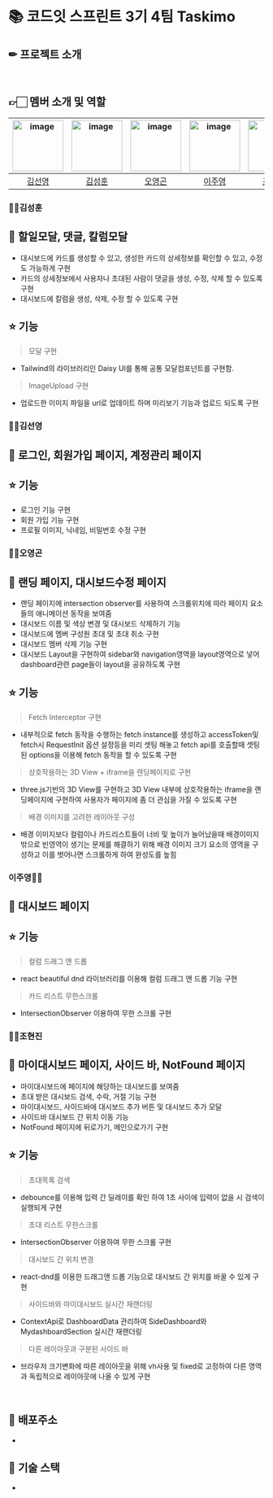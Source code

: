 # 📚 코드잇 스프린트 3기 4팀 Taskimo




## ✏ 프로젝트 소개



</br>





## 👉🏻 멤버 소개 및 역할

| <img width="100"  alt="image" src="https://github.com/Codeit3-part3-team4/Taskify/assets/126558640/6d4f4d70-1b3d-4d69-9170-60e848102c88"> | <img width="100" alt="image" src="https://avatars.githubusercontent.com/u/129745640?v=4"> | <img width="100" alt="image" src='https://avatars.githubusercontent.com/u/68732996?v=4'> | <img width="100"  alt="image" src="https://github.com/Codeit3-part3-team4/Taskify/assets/126558640/0932792e-f5de-412b-940f-5c3c8b94f6c8"> | <img width="100" alt="image" src="https://avatars.githubusercontent.com/u/126558640?v=4"> |
| :-: | :-: | :-: | :-: | :-: |
| [김선영](https://github.com/kimsuns) | [김성훈](https://github.com/huniiiiii) | [오영곤](https://github.com/ohddang) | [이주영](https://github.com/2zzzyoung) | [조현진](https://github.com/ahrrrl) |



###  🙍‍♂️김성훈  

## 📖 할일모달, 댓글, 칼럼모달
- 대시보드에 카드를 생성할 수 있고, 생성한 카드의 상세정보를 확인할 수 있고, 수정도 가능하게 구현
- 카드의 상세정보에서 사용자나 초대된 사람이 댓글을 생성, 수정, 삭제 할 수 있도록 구현
- 대시보드에 칼럼을 생성, 삭제, 수정 할 수 있도록 구현

## ⭐ 기능
> 모달 구현
- Tailwind의 라이브러리인 Daisy UI를 통해 공통 모달컴포넌트를 구현함.   
> ImageUpload 구현
- 업로드한 이미지 파일을 url로 업데이트 하며 미리보기 기능과 업로드 되도록 구현


###  🙍‍♀️김선영

## 📖 로그인, 회원가입 페이지, 계정관리 페이지

## ⭐ 기능 
- 로그인 기능 구현
- 회원 가입 기능 구현
- 프로필 이미지, 닉네임, 비밀번호 수정 구현
  

###  🙍‍♂️오영곤

## 📖 랜딩 페이지, 대시보드수정 페이지
- 랜딩 페이지에 intersection observer를 사용하여 스크롤위치에 따라 페이지 요소들의 애니메이션 동작을 보여줌
- 대시보드 이름 및 색상 변경 및 대시보드 삭제하기 기능
- 대시보드에 멤버 구성원 초대 및 초대 취소 구현
- 대시보드 멤버 삭제 기능 구현
- 대시보드 Layout을 구현하여 sidebar와 navigation영역을 layout영역으로 넣어 dashboard관련 page들이 layout을 공유하도록 구현

## ⭐ 기능
> Fetch Interceptor 구현
- 내부적으로 fetch 동작을 수행하는 fetch instance를 생성하고 accessToken및 fetch시 RequestInit 옵션 설정등을 미리 셋팅 해놓고 fetch api를 호출할때
셋팅된 options을 이용해 fetch 동작을 할 수 있도록 구현 

> 상호작용하는 3D View + iframe을 렌딩페이지로 구현
- three.js기반의 3D View를 구현하고 3D View 내부에 상호작용하는 iframe을 랜딩페이지에 구현하여 사용자가 페이지에
좀 더 관심을 가질 수 있도록 구현

> 배경 이미지를 고려한 레이아웃 구성
- 배경 이미지보다 컬럼이나 카드리스트들이 너비 및 높이가 늘어났을때 배경이미지 밖으로 빈영역이 생기는 문제를 해결하기 위해
배경 이미지 크기 요소의 영역을 구성하고 이를 벗어나면 스크롤하게 하여 완성도를 높힘

###  이주영🙍‍♀️

## 📖 대시보드 페이지

## ⭐ 기능
> 컬럼 드래그 앤 드롭
- react beautiful dnd 라이브러리를 이용해 컬럼 드래그 앤 드롭 기능 구현
  
> 카드 리스트 무한스크롤
- IntersectionObserver 이용하여 무한 스크롤 구현
  

###  🙍‍♂️조현진

## 📖 마이대시보드 페이지, 사이드 바, NotFound 페이지
- 마이대시보드에 페이지에 해당하는 대시보드를 보여줌
- 초대 받은 대시보드 검색, 수락, 거절 기능 구현
- 마이대시보드, 사이드바에 대시보드 추가 버튼 및 대시보드 추가 모달
- 사이드바 대시보드 간 위치 이동 기능
- NotFound 페이지에 뒤로가기, 메인으로가기 구현

## ⭐ 기능
> 초대목록 검색
- debounce를 이용해 입력 간 딜레이를 확인 하여 1초 사이에 입력이 없을 시 검색이 실행되게 구현
> 초대 리스트 무한스크롤
- IntersectionObserver 이용하여 무한 스크롤 구현
> 대시보드 간 위치 변경
- react-dnd를 이용한 드래그앤 드롭 기능으로 대시보드 간 위치를 바꿀 수 있게 구현
> 사이드바와 마이대시보드 실시간 재랜더링
- ContextApi로 DashboardData 관리하여 SideDashboard와 MydashboardSection 실시간 재랜더링
> 다른 레이아웃과 구분된 사이드 바
- 브라우저 크기변화에 따른 레이아웃을 위해 vh사용 및 fixed로 고정하여 다른 영역과 독립적으로 레이아웃에 나올 수 있게 구현
</br>

## 📃 배포주소

- 

## 💾 기술 스택

-





